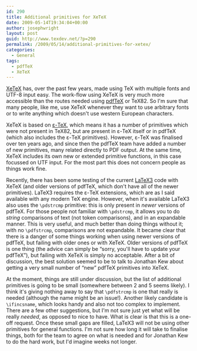 ```yaml
---
id: 290
title: Additional primitives for XeTeX
date: 2009-05-14T19:34:04+00:00
author: josephwright
layout: post
guid: http://www.texdev.net/?p=290
permalink: /2009/05/14/additional-primitives-for-xetex/
categories:
  - General
tags:
  - pdfTeX
  - XeTeX
---
```

<a title="The XeTeX typesetting system" href="http://www.tug.org/xetex/">XeTeX</a> has, over the past few years, made using TeX with multiple fonts and UTF-8 input easy.  The work-flow using XeTeX is very much more accessible than the routes needed using <a title="pdfTeX" href="http://www.pdftex.org">pdfTeX</a> or TeX82. So I'm sure that many people, like me, use XeTeX whenever they want to use arbitrary fonts or to write anything which doesn't use western European characters.

XeTeX is based on <a title="The e-TeX Short Reference Manual" href="http://www.tug.org/texmf-dist/doc/etex/base/etex_ref.html">ε-TeX</a>, which means it has a number of primitives which were not present in TeX82, but are present in ε-TeX itself or in pdfTeX (which also includes the ε-TeX primitives). However, ε-TeX was finalised over ten years ago, and since then the pdfTeX team have added a number of new primitives, many related directly to PDF output. At the same time, XeTeX includes its own new or extended primitive functions, in this case focussed on UTF input. For the most part this does not concern people as things work fine.

Recently, there has been some testing of the current <a title="LaTeX3 Homepage" href="http://www.latex-project.org/latex3.html">LaTeX3</a> code with XeTeX (and older versions of pdfTeX, which don't have all of the newer primitives). LaTeX3 requires the  ε-TeX extensions, which are as I said available with any modern TeX engine. However, when it's available LaTeX3 also uses the <code>\pdstrcmp</code> primitive: this is only present in <em>newer</em> versions of pdfTeX. For those people not familiar with <code>\pdstrcmp</code>, it allows you to do <em>string </em>comparisons of text (not token comparisons), and in an expandable manner.  This is very useful, and much better than doing things without it; with no <code>\pdfstrcmp</code>, comparisons are not expandable. It became clear that there is a danger of some things working when using newer versions of pdfTeX, but failing with older ones or with XeTeX. Older versions of pdfTeX is one thing (the advice can simply be “sorry, you'll have to update your pdfTeX”), but failing with XeTeX is simply no acceptable. After a bit of discussion, the best solution seemed to be to talk to Jonathan Kew about getting a very small number of “new” pdfTeX primitives into XeTeX.

At the moment, things are still under discussion, but the list of additional primitives is going to be small (somewhere between 2 and 5 seems likely). I think it's giving nothing away to say that <code>\pdfstrcmp</code> is one that really is needed (although the name might be an issue!). Another likely candidate is <code>\ifincsname</code>, which looks handy and also not too complex to implement. There are a few other suggestions, but I'm not sure just yet what will be really <em>needed</em>, as opposed to nice to have. What is clear is that this is a one-off request. Once these small gaps are filled, LaTeX3 will not be using other primitives for general functions. I'm not sure how long it will take to finalise things, both for the team to agree on what is needed and for Jonathan Kew to do the hard work, but I'd imagine weeks not longer.
